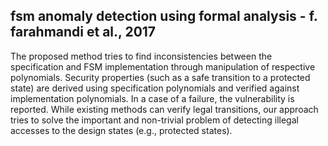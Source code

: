 
## fsm anomaly detection using formal analysis - f. farahmandi et al., 2017

The proposed method tries to find inconsistencies between the specification and FSM implementation through manipulation of respective polynomials.
Security properties (such as a safe transition to a protected state) are derived using specification polynomials and verified against implementation polynomials. In a case of a failure, the vulnerability is reported. While existing methods can verify legal transitions, our approach tries to solve the important and non-trivial problem of detecting illegal accesses to the design states (e.g., protected states). 
